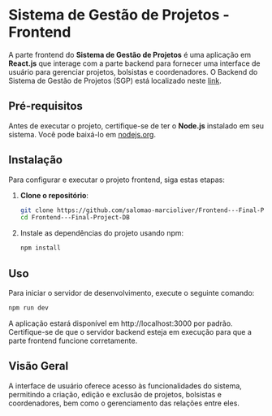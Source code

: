 # Sistema de Gestão de Projetos - Frontend

A parte frontend do **Sistema de Gestão de Projetos** é uma aplicação em **React.js** que interage com a parte backend para fornecer uma interface de usuário para gerenciar projetos, bolsistas e coordenadores. O Backend do Sistema de Gestão de Projetos (SGP) está localizado neste [link](https://github.com/salomao-marcioliver/Backend---Final-Project-DB).

## Pré-requisitos

Antes de executar o projeto, certifique-se de ter o **Node.js** instalado em seu sistema. Você pode baixá-lo em [nodejs.org](https://nodejs.org/).

## Instalação

Para configurar e executar o projeto frontend, siga estas etapas:

1. **Clone o repositório**:

   ```bash
   git clone https://github.com/salomao-marcioliver/Frontend---Final-Project-DB.git
   cd Frontend---Final-Project-DB

2. Instale as dependências do projeto usando npm:

   ```bash
   npm install
   ```

## Uso
Para iniciar o servidor de desenvolvimento, execute o seguinte comando:

```bash
npm run dev
```

A aplicação estará disponível em http://localhost:3000 por padrão. Certifique-se de que o servidor backend esteja em execução para que a parte frontend funcione corretamente.

## Visão Geral
A interface de usuário oferece acesso às funcionalidades do sistema, permitindo a criação, edição e exclusão de projetos, bolsistas e coordenadores, bem como o gerenciamento das relações entre eles.